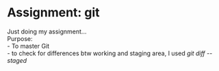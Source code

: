 # Assignment: git <br>
Just doing my assignment...
<br> Purpose: <br> - To master Git
<br> - to check for differences btw working and staging area, I used *git diff --staged*

